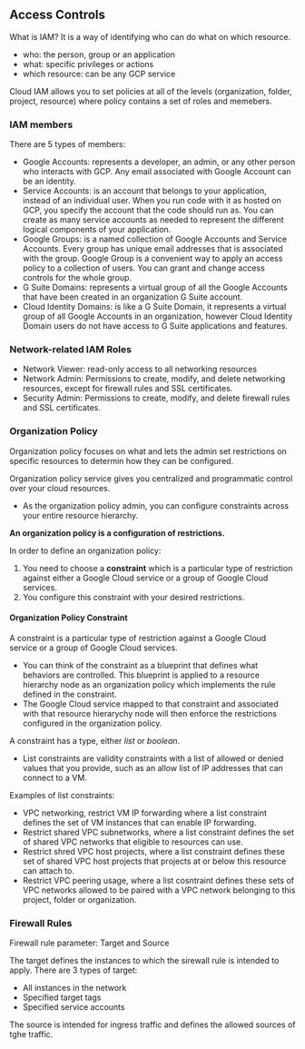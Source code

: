 ## Access Controls
What is IAM? It is a way of identifying who can do what on which resource.
* who: the person, group or an application
* what: specific privileges or actions
* which resource: can be any GCP service

Cloud IAM allows you to set policies at all of the levels (organization, folder, project, resource) where policy contains a set of roles and memebers.

### IAM members
There are 5 types of members:
* Google Accounts: represents a developer, an admin, or any other person who interacts with GCP. Any email associated with Google Account can be an identity.
* Service Accounts: is an account that belongs to your application, instead of an individual user. When you run code with it as hosted on GCP, you specify the account that the code should run as. You can create as many service accounts as needed to represent the different logical components of your application.
* Google Groups: is a named collection of Google Accounts and Service Accounts. Every group has unique email addresses that is associated with the group. Google Group is a convenient way to apply an access policy to a collection of users. You can grant and change access controls for the whole group.
* G Suite Domains: represents a virtual group of all the Google Accounts that have been created in an organization G Suite account.
* Cloud Identity Domains: is like a G Suite Domain, it represents a virtual group of all Google Accounts in an organization, however Cloud Identity Domain users do not have access to G Suite applications and features.

### Network-related IAM Roles
* Network Viewer: read-only access to all networking resources
* Network Admin: Permissions to create, modify, and delete networking resources, except for firewall rules and SSL certificates.
* Security Admin: Permissions to create, modify, and delete firewall rules and SSL certificates.

### Organization Policy
Organization policy focuses on what and lets the admin set restrictions on specific resources to determin how they can be configured.

Organization policy service gives you centralized and programmatic control over your cloud resources.
* As the organization policy admin, you can configure constraints across your entire resource hierarchy.

**An organization policy is a configuration of restrictions.**

In order to define an organization policy:
1. You need to choose a **constraint** which is a particular type of restriction against either a Google Cloud service or a group of Google Cloud services.
2. You configure this constraint with your desired restrictions.

#### Organization Policy Constraint
A constraint is a particular type of restriction against a Google Cloud service or a group of Google Cloud services.
* You can think of the constraint as a blueprint that defines what behaviors are controlled. This blueprint is applied to a resource hierarchy node as an organization policy which implements the rule defined in the constraint.
* The Google Cloud service mapped to that constraint and associated with that resource hierarychy node will then enforce the restrictions configured in the organization policy.

A constraint has a type, either *list* or *boolean*.
* List constraints are validity constraints with a list of allowed or denied values that you provide, such as an allow list of IP addresses that can connect to a VM.
  
Examples of list constraints:  
* VPC networking, restrict VM IP forwarding where a list constraint defines the set of VM instances that can enable IP forwarding.
* Restrict shared VPC subnetworks, where a list constraint defines the set of shared VPC networks that eligible to resources can use.
* Restrict shred VPC host projects, where a list constraint defines these set of shared VPC host projects that projects at or below this resource can attach to.
* Restrict VPC peering usage, where a list cosntraint defines these sets of VPC networks allowed to be paired with a VPC network belonging to this project, folder or organization.

### Firewall Rules
Firewall rule parameter: Target and Source

The target defines the instances to which the sirewall rule is intended to apply. There are 3 types of target:
* All instances in the network
* Specified target tags
* Specified service accounts

The source is intended for ingress traffic and defines the allowed sources of tghe traffic.